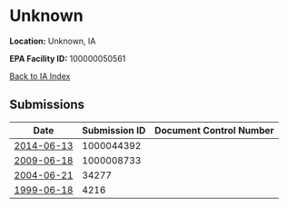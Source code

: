 # Unknown

**Location:** Unknown, IA

**EPA Facility ID:** 100000050561

[Back to IA Index](../../index.md)

## Submissions

| Date | Submission ID | Document Control Number |
|------|--------------|-------------------------|
| [2014-06-13](submissions/1000044392.md) | 1000044392 |  |
| [2009-06-18](submissions/1000008733.md) | 1000008733 |  |
| [2004-06-21](submissions/34277.md) | 34277 |  |
| [1999-06-18](submissions/4216.md) | 4216 |  |
